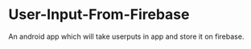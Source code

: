 # User-Input-From-Firebase
An android app which will take userputs in app and store it on firebase.
